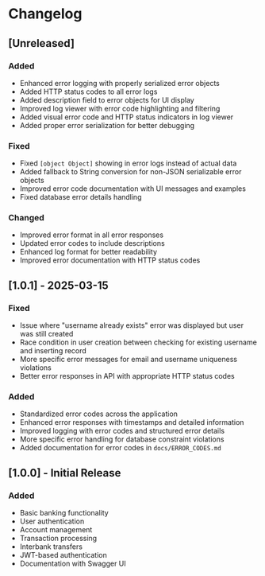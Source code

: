 # Changelog

## [Unreleased]

### Added
- Enhanced error logging with properly serialized error objects
- Added HTTP status codes to all error logs
- Added description field to error objects for UI display
- Improved log viewer with error code highlighting and filtering
- Added visual error code and HTTP status indicators in log viewer
- Added proper error serialization for better debugging

### Fixed
- Fixed `[object Object]` showing in error logs instead of actual data
- Added fallback to String conversion for non-JSON serializable error objects
- Improved error code documentation with UI messages and examples
- Fixed database error details handling

### Changed
- Improved error format in all error responses
- Updated error codes to include descriptions
- Enhanced log format for better readability
- Improved error documentation with HTTP status codes

## [1.0.1] - 2025-03-15

### Fixed
- Issue where "username already exists" error was displayed but user was still created
- Race condition in user creation between checking for existing username and inserting record
- More specific error messages for email and username uniqueness violations
- Better error responses in API with appropriate HTTP status codes

### Added
- Standardized error codes across the application
- Enhanced error responses with timestamps and detailed information
- Improved logging with error codes and structured error details
- More specific error handling for database constraint violations
- Added documentation for error codes in `docs/ERROR_CODES.md`

## [1.0.0] - Initial Release

### Added
- Basic banking functionality
- User authentication
- Account management
- Transaction processing
- Interbank transfers
- JWT-based authentication
- Documentation with Swagger UI